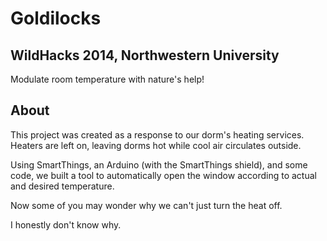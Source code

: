 Goldilocks
==========
WildHacks 2014, Northwestern University
----------

Modulate room temperature with nature's help!


About
----------
This project was created as a response to our dorm's heating services.
Heaters are left on, leaving dorms hot while cool air circulates outside.

Using SmartThings, an Arduino (with the SmartThings shield), and some code, we built a tool to automatically open the window according to actual and desired temperature.

Now some of you may wonder why we can't just turn the heat off.

I honestly don't know why.
